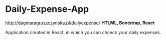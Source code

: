 # Daily-Expense-App
http://dagmaragruszczynska.pl/dailyexpense/
<strong>HTLML, Bootstrap, React</strong>
<p>Application created in React, in which you can chceck your daily expenses.</p>
